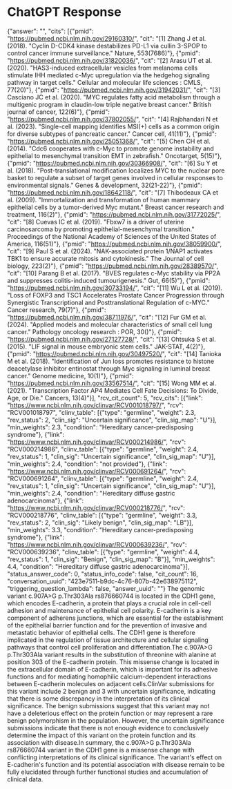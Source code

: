 # ChatGPT Response

{"answer": "", "cits": [{"pmid": "https://pubmed.ncbi.nlm.nih.gov/29160310/", "cit": "[1] Zhang J et al. (2018). \"Cyclin D-CDK4 kinase destabilizes PD-L1 via cullin 3-SPOP to control cancer immune surveillance.\" Nature, 553(7686)"}, {"pmid": "https://pubmed.ncbi.nlm.nih.gov/31820036/", "cit": "[2] Arasu UT et al. (2020). \"HAS3-induced extracellular vesicles from melanoma cells stimulate IHH mediated c-Myc upregulation via the hedgehog signaling pathway in target cells.\" Cellular and molecular life sciences : CMLS, 77(20)"}, {"pmid": "https://pubmed.ncbi.nlm.nih.gov/31942031/", "cit": "[3] Casciano JC et al. (2020). \"MYC regulates fatty acid metabolism through a multigenic program in claudin-low triple negative breast cancer.\" British journal of cancer, 122(6)"}, {"pmid": "https://pubmed.ncbi.nlm.nih.gov/37802055/", "cit": "[4] Rajbhandari N et al. (2023). \"Single-cell mapping identifies MSI(+) cells as a common origin for diverse subtypes of pancreatic cancer.\" Cancer cell, 41(11)"}, {"pmid": "https://pubmed.ncbi.nlm.nih.gov/25051368/", "cit": "[5] Chen CH et al. (2014). \"Cdc6 cooperates with c-Myc to promote genome instability and epithelial to mesenchymal transition EMT in zebrafish.\" Oncotarget, 5(15)"}, {"pmid": "https://pubmed.ncbi.nlm.nih.gov/30366908/", "cit": "[6] Su Y et al. (2018). \"Post-translational modification localizes MYC to the nuclear pore basket to regulate a subset of target genes involved in cellular responses to environmental signals.\" Genes & development, 32(21-22)"}, {"pmid": "https://pubmed.ncbi.nlm.nih.gov/18642118/", "cit": "[7] Thibodeaux CA et al. (2009). \"Immortalization and transformation of human mammary epithelial cells by a tumor-derived Myc mutant.\" Breast cancer research and treatment, 116(2)"}, {"pmid": "https://pubmed.ncbi.nlm.nih.gov/31772025/", "cit": "[8] Cuevas IC et al. (2019). \"Fbxw7 is a driver of uterine carcinosarcoma by promoting epithelial-mesenchymal transition.\" Proceedings of the National Academy of Sciences of the United States of America, 116(51)"}, {"pmid": "https://pubmed.ncbi.nlm.nih.gov/38059900/", "cit": "[9] Paul S et al. (2024). \"NAK-associated protein 1/NAP1 activates TBK1 to ensure accurate mitosis and cytokinesis.\" The Journal of cell biology, 223(2)"}, {"pmid": "https://pubmed.ncbi.nlm.nih.gov/28389570/", "cit": "[10] Parang B et al. (2017). \"BVES regulates c-Myc stability via PP2A and suppresses colitis-induced tumourigenesis.\" Gut, 66(5)"}, {"pmid": "https://pubmed.ncbi.nlm.nih.gov/30733194/", "cit": "[11] Wu L et al. (2019). \"Loss of FOXP3 and TSC1 Accelerates Prostate Cancer Progression through Synergistic Transcriptional and Posttranslational Regulation of c-MYC.\" Cancer research, 79(7)"}, {"pmid": "https://pubmed.ncbi.nlm.nih.gov/38711976/", "cit": "[12] Fur GM et al. (2024). \"Applied models and molecular characteristics of small cell lung cancer.\" Pathology oncology research : POR, 30()"}, {"pmid": "https://pubmed.ncbi.nlm.nih.gov/27127728/", "cit": "[13] Ohtsuka S et al. (2015). \"LIF signal in mouse embryonic stem cells.\" JAK-STAT, 4(2)"}, {"pmid": "https://pubmed.ncbi.nlm.nih.gov/30497520/", "cit": "[14] Tanioka M et al. (2018). \"Identification of Jun loss promotes resistance to histone deacetylase inhibitor entinostat through Myc signaling in luminal breast cancer.\" Genome medicine, 10(1)"}, {"pmid": "https://pubmed.ncbi.nlm.nih.gov/33567514/", "cit": "[15] Wong MM et al. (2021). \"Transcription Factor AP4 Mediates Cell Fate Decisions: To Divide, Age, or Die.\" Cancers, 13(4)"}], "rcv_cit_count": 5, "rcv_cits": [{"link": "https://www.ncbi.nlm.nih.gov/clinvar/RCV001018797/", "rcv": "RCV001018797", "clinv_table": [{"type": "germline", "weight": 2.3, "rev_status": 2, "clin_sig": "Uncertain significance", "clin_sig_map": "U"}], "min_weights": 2.3, "condition": "Hereditary cancer-predisposing syndrome"}, {"link": "https://www.ncbi.nlm.nih.gov/clinvar/RCV000214986/", "rcv": "RCV000214986", "clinv_table": [{"type": "germline", "weight": 2.4, "rev_status": 1, "clin_sig": "Uncertain significance", "clin_sig_map": "U"}], "min_weights": 2.4, "condition": "not provided"}, {"link": "https://www.ncbi.nlm.nih.gov/clinvar/RCV000691264/", "rcv": "RCV000691264", "clinv_table": [{"type": "germline", "weight": 2.4, "rev_status": 1, "clin_sig": "Uncertain significance", "clin_sig_map": "U"}], "min_weights": 2.4, "condition": "Hereditary diffuse gastric adenocarcinoma"}, {"link": "https://www.ncbi.nlm.nih.gov/clinvar/RCV000218776/", "rcv": "RCV000218776", "clinv_table": [{"type": "germline", "weight": 3.3, "rev_status": 2, "clin_sig": "Likely benign", "clin_sig_map": "LB"}], "min_weights": 3.3, "condition": "Hereditary cancer-predisposing syndrome"}, {"link": "https://www.ncbi.nlm.nih.gov/clinvar/RCV000639236/", "rcv": "RCV000639236", "clinv_table": [{"type": "germline", "weight": 4.4, "rev_status": 1, "clin_sig": "Benign", "clin_sig_map": "B"}], "min_weights": 4.4, "condition": "Hereditary diffuse gastric adenocarcinoma"}], "status_answer_code": 0, "status_info_code": false, "cit_count": 16, "conversation_uuid": "423e7511-b9dc-4c76-807b-42e638975112", "triggering_question_lambda": false, "answer_uuid": ""}
The genomic variant c.907A>G p.Thr303Ala rs876660744 is located in the CDH1 gene, which encodes E-cadherin, a protein that plays a crucial role in cell-cell adhesion and maintenance of epithelial cell polarity. E-cadherin is a key component of adherens junctions, which are essential for the establishment of the epithelial barrier function and for the prevention of invasive and metastatic behavior of epithelial cells. The CDH1 gene is therefore implicated in the regulation of tissue architecture and cellular signaling pathways that control cell proliferation and differentiation.The c.907A>G p.Thr303Ala variant results in the substitution of threonine with alanine at position 303 of the E-cadherin protein. This missense change is located in the extracellular domain of E-cadherin, which is important for its adhesive functions and for mediating homophilic calcium-dependent interactions between E-cadherin molecules on adjacent cells.ClinVar submissions for this variant include 2 benign and 3 with uncertain significance, indicating that there is some discrepancy in the interpretation of its clinical significance. The benign submissions suggest that this variant may not have a deleterious effect on the protein function or may represent a rare benign polymorphism in the population. However, the uncertain significance submissions indicate that there is not enough evidence to conclusively determine the impact of this variant on the protein function and its association with disease.In summary, the c.907A>G p.Thr303Ala rs876660744 variant in the CDH1 gene is a missense change with conflicting interpretations of its clinical significance. The variant's effect on E-cadherin's function and its potential association with disease remain to be fully elucidated through further functional studies and accumulation of clinical data.